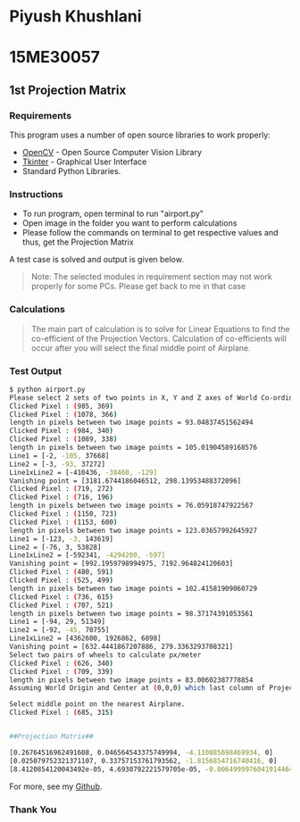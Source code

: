 # Piyush Khushlani
# 15ME30057
## 1st Projection Matrix

### Requirements

This program uses a number of open source libraries to work properly:

* [OpenCV](https://opencv.org/) - Open Source Computer Vision Library
* [Tkinter](https://wiki.python.org/moin/TkInter) - Graphical User Interface
* Standard Python Libraries.

### Instructions

  - To run program, open terminal to run "airport.py"
  - Open image in the folder you want to perform calculations
  - Please follow the commands on terminal to get respective values and thus, get the Projection Matrix


A test case is solved and output is given below.
> Note:  The selected modules in requirement section may not work properly for some PCs. Please get back to me in that case
### Calculations
> The main part of calculation is to solve for Linear Equations to find the co-efficient of the Projection Vectors.
> Calculation of co-efficients will occur after you will select the final middle point of Airplane.
### Test Output

```sh
$ python airport.py 
Please select 2 sets of two points in X, Y and Z axes of World Co-ordinate
Clicked Pixel : (985, 369)
Clicked Pixel : (1078, 366)
length in pixels between two image points = 93.04837451562494
Clicked Pixel : (984, 340)
Clicked Pixel : (1089, 338)
length in pixels between two image points = 105.01904589168576
Line1 = [-2, -105, 37668]
Line2 = [-3, -93, 37272]
Line1xLine2 = [-410436, -38460, -129]
Vanishing point = [3181.6744186046512, 298.13953488372096]
Clicked Pixel : (719, 272)
Clicked Pixel : (716, 196)
length in pixels between two image points = 76.05918747922567
Clicked Pixel : (1150, 723)
Clicked Pixel : (1153, 600)
length in pixels between two image points = 123.03657992645927
Line1 = [-123, -3, 143619]
Line2 = [-76, 3, 53828]
Line1xLine2 = [-592341, -4294200, -597]
Vanishing point = [992.1959798994975, 7192.964824120603]
Clicked Pixel : (480, 591)
Clicked Pixel : (525, 499)
length in pixels between two image points = 102.41581909060729
Clicked Pixel : (736, 615)
Clicked Pixel : (707, 521)
length in pixels between two image points = 98.37174391053561
Line1 = [-94, 29, 51349]
Line2 = [-92, -45, 70755]
Line1xLine2 = [4362600, 1926862, 6898]
Vanishing point = [632.4441867207886, 279.3363293708321]
Select two pairs of wheels to calculate px/meter
Clicked Pixel : (626, 340)
Clicked Pixel : (709, 339)
length in pixels between two image points = 83.00602387778854
Assuming World Origin and Center at (0,0,0) which last column of Projection Matrix

Select middle point on the nearest Airplane.
Clicked Pixel : (685, 315)


##Projection Matrix##

[0.26764516962491608, 0.046564543375749994, -4.110885698469934, 0]
[0.025079752321371107, 0.33757153761793562, -1.8156854716740416, 0]
[8.4120854120043492e-05, 4.6930792221579705e-05, -0.0064999976041914464, 0]
```
For more, see my [Github](https://github.com/SinghamSonia).
### Thank You
